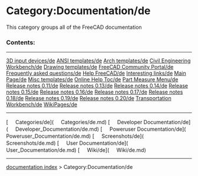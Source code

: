 # Category:Documentation/de
This category groups all of the FreeCAD documentation

### Contents:

  ----------------------------------------------------------------------------- ----------------------------------------------------------------------- -----------------------------------------------------------------------
  [3D input devices/de](3D_input_devices/de.md)                         [ANSI templates/de](ANSI_templates/de.md)                       [Arch templates/de](Arch_templates/de.md)
  [Civil Engineering Workbench/de](Civil_Engineering_Workbench/de.md)   [Drawing templates/de](Drawing_templates/de.md)                 [FreeCAD Community Portal/de](FreeCAD_Community_Portal/de.md)
  [Frequently asked questions/de](Frequently_asked_questions/de.md)     [Help FreeCAD/de](Help_FreeCAD/de.md)                           [Interesting links/de](Interesting_links/de.md)
  [Main Page/de](Main_Page/de.md)                                       [Misc templates/de](Misc_templates/de.md)                       [Online Help Toc/de](Online_Help_Toc/de.md)
  [Part Measure Menu/de](Part_Measure_Menu/de.md)                       [Release notes 0.11/de](Release_notes_0.11/de.md)               [Release notes 0.13/de](Release_notes_0.13/de.md)
  [Release notes 0.14/de](Release_notes_0.14/de.md)                     [Release notes 0.15/de](Release_notes_0.15/de.md)               [Release notes 0.16/de](Release_notes_0.16/de.md)
  [Release notes 0.17/de](Release_notes_0.17/de.md)                     [Release notes 0.18/de](Release_notes_0.18/de.md)               [Release notes 0.19/de](Release_notes_0.19/de.md)
  [Release notes 0.20/de](Release_notes_0.20/de.md)                     [Transportation Workbench/de](Transportation_Workbench/de.md)   [WikiPages/de](WikiPages/de.md)
                                                                                                                                                        
                                                                                                                                                        
  ----------------------------------------------------------------------------- ----------------------------------------------------------------------- -----------------------------------------------------------------------

[<img src="images/Property.png" style="width:16px"> Categories/de](<img src="images/Property.png" style="width:16px"> Categories/de.md) [<img src="images/Property.png" style="width:16px"> Developer Documentation/de](<img src="images/Property.png" style="width:16px"> Developer_Documentation/de.md) [<img src="images/Property.png" style="width:16px"> Poweruser Documentation/de](<img src="images/Property.png" style="width:16px"> Poweruser_Documentation/de.md) [<img src="images/Property.png" style="width:16px"> Screenshots/de](<img src="images/Property.png" style="width:16px"> Screenshots/de.md) [<img src="images/Property.png" style="width:16px"> User Documentation/de](<img src="images/Property.png" style="width:16px"> User_Documentation/de.md) [<img src="images/Property.png" style="width:16px"> Wiki/de](<img src="images/Property.png" style="width:16px"> Wiki/de.md)

---
[documentation index](../README.md) > Category:Documentation/de
